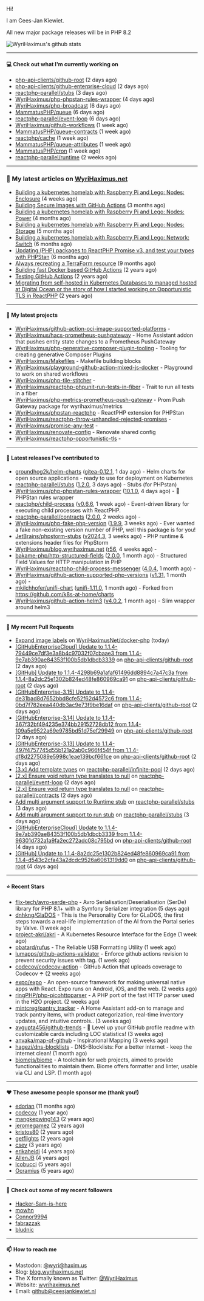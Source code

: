 Hi!

I am Cees-Jan Kiewiet.

All new major package releases will be in PHP 8.2

![WyriHaximus's github stats](https://github-readme-stats.vercel.app/api?username=WyriHaximus&show_icons=true)

---

#### 💻 Check out what I'm currently working on

- [php-api-clients/github-root](https://github.com/php-api-clients/github-root) (2 days ago)
- [php-api-clients/github-enterprise-cloud](https://github.com/php-api-clients/github-enterprise-cloud) (2 days ago)
- [reactphp-parallel/stubs](https://github.com/reactphp-parallel/stubs) (3 days ago)
- [WyriHaximus/php-phpstan-rules-wrapper](https://github.com/WyriHaximus/php-phpstan-rules-wrapper) (4 days ago)
- [WyriHaximus/php-broadcast](https://github.com/WyriHaximus/php-broadcast) (6 days ago)
- [MammatusPHP/queue](https://github.com/MammatusPHP/queue) (6 days ago)
- [reactphp-parallel/event-loop](https://github.com/reactphp-parallel/event-loop) (6 days ago)
- [WyriHaximus/github-workflows](https://github.com/WyriHaximus/github-workflows) (1 week ago)
- [MammatusPHP/queue-contracts](https://github.com/MammatusPHP/queue-contracts) (1 week ago)
- [reactphp/cache](https://github.com/reactphp/cache) (1 week ago)
- [MammatusPHP/queue-attributes](https://github.com/MammatusPHP/queue-attributes) (1 week ago)
- [MammatusPHP/cron](https://github.com/MammatusPHP/cron) (1 week ago)
- [reactphp-parallel/runtime](https://github.com/reactphp-parallel/runtime) (2 weeks ago)

---

### 📜 My latest articles on [WyriHaximus.net](https://blog.wyrihaximus.net/)

- [Building a kubernetes homelab with Raspberry Pi and Lego: Nodes: Enclosure](https://blog.wyrihaximus.net/2024/12/building-a-kubernetes-homelab-with-raspberry-pies-and-lego-nodes-enclosure/) (4 weeks ago)
- [Building Secure Images with GitHub Actions](https://blog.wyrihaximus.net/2024/10/building-secure-images-with-github-actions/) (3 months ago)
- [Building a kubernetes homelab with Raspberry Pi and Lego: Nodes: Power](https://blog.wyrihaximus.net/2024/09/building-a-kubernetes-homelab-with-raspberry-pies-and-lego-nodes-power/) (4 months ago)
- [Building a kubernetes homelab with Raspberry Pi and Lego: Nodes: Storage](https://blog.wyrihaximus.net/2024/08/building-a-kubernetes-homelab-with-raspberry-pies-and-lego-nodes-storage/) (5 months ago)
- [Building a kubernetes homelab with Raspberry Pi and Lego: Network: Switch](https://blog.wyrihaximus.net/2024/07/building-a-kubernetes-homelab-with-raspberry-pies-and-lego-network-switch/) (6 months ago)
- [Updating (PHP) packages to ReactPHP Promise v3, and test your types with PHPStan](https://blog.wyrihaximus.net/2024/06/updating-php-packages-to-reactphp-promise-v3--and-test-your-types-with-phpstan/) (6 months ago)
- [Always recreating a TerraForm resource](https://blog.wyrihaximus.net/2024/04/always-recreating-a-terraform-resource/) (9 months ago)
- [Building fast Docker based GitHub Actions](https://blog.wyrihaximus.net/2023/03/building-fast-docker-based-github-actions/) (2 years ago)
- [Testing GitHub Actions](https://blog.wyrihaximus.net/2023/03/testing-github-actions/) (2 years ago)
- [Migrating from self-hosted in Kubernetes Databases to managed hosted at Digital Ocean or the story of how I started working on Opportunistic TLS in ReactPHP](https://blog.wyrihaximus.net/2023/01/migrating-from-self-hosted-in-k8s-databases-to-managed-hosted-at-digital-ocean/) (2 years ago)

---

#### 🌱 My latest projects

- [WyriHaximus/github-action-oci-image-supported-platforms](https://github.com/WyriHaximus/github-action-oci-image-supported-platforms) - 
- [WyriHaximus/hacs-prometheus-pushgateway](https://github.com/WyriHaximus/hacs-prometheus-pushgateway) - Home Assistant addon that pushes entity state changes to a Prometheus PushGateway
- [WyriHaximus/php-generative-composer-plugin-tooling](https://github.com/WyriHaximus/php-generative-composer-plugin-tooling) - Tooling for creating generative Composer Plugins
- [WyriHaximus/Makefiles](https://github.com/WyriHaximus/Makefiles) - Makefile building blocks
- [WyriHaximus/playground-github-action-mixed-js-docker](https://github.com/WyriHaximus/playground-github-action-mixed-js-docker) - Playground to work on shared workflows
- [WyriHaximus/php-tile-stitcher](https://github.com/WyriHaximus/php-tile-stitcher) - 
- [WyriHaximus/reactphp-phpunit-run-tests-in-fiber](https://github.com/WyriHaximus/reactphp-phpunit-run-tests-in-fiber) - Trait to run all tests in a fiber
- [WyriHaximus/php-metrics-prometheus-push-gateway](https://github.com/WyriHaximus/php-metrics-prometheus-push-gateway) - Prom Push Gateway package for wyrihaximus/metrics
- [WyriHaximus/phpstan-reactphp](https://github.com/WyriHaximus/phpstan-reactphp) - ReactPHP extension for PHPStan
- [WyriHaximus/reactphp-throw-unhandled-rejected-promises](https://github.com/WyriHaximus/reactphp-throw-unhandled-rejected-promises) - 
- [WyriHaximus/promise-any-test](https://github.com/WyriHaximus/promise-any-test) - 
- [WyriHaximus/renovate-config](https://github.com/WyriHaximus/renovate-config) - Renovate shared config
- [WyriHaximus/reactphp-opportunistic-tls](https://github.com/WyriHaximus/reactphp-opportunistic-tls) - 

---

#### 🔭 Latest releases I've contributed to

- [groundhog2k/helm-charts](https://github.com/groundhog2k/helm-charts) ([gitea-0.12.1](https://github.com/groundhog2k/helm-charts/releases/tag/gitea-0.12.1), 1 day ago) - Helm charts for open source applications - ready to use for deployment on Kubernetes
- [reactphp-parallel/stubs](https://github.com/reactphp-parallel/stubs) ([1.2.0](https://github.com/reactphp-parallel/stubs/releases/tag/1.2.0), 3 days ago) - Stubs (for PHPstan)
- [WyriHaximus/php-phpstan-rules-wrapper](https://github.com/WyriHaximus/php-phpstan-rules-wrapper) ([10.1.0](https://github.com/WyriHaximus/php-phpstan-rules-wrapper/releases/tag/10.1.0), 4 days ago) - 🌯 PHPStan rules wrapper
- [reactphp/child-process](https://github.com/reactphp/child-process) ([v0.6.6](https://github.com/reactphp/child-process/releases/tag/v0.6.6), 1 week ago) - Event-driven library for executing child processes with ReactPHP.
- [reactphp-parallel/contracts](https://github.com/reactphp-parallel/contracts) ([2.0.0](https://github.com/reactphp-parallel/contracts/releases/tag/2.0.0), 2 weeks ago) - 
- [WyriHaximus/php-fake-php-version](https://github.com/WyriHaximus/php-fake-php-version) ([1.9.9](https://github.com/WyriHaximus/php-fake-php-version/releases/tag/1.9.9), 3 weeks ago) - Ever wanted a fake non-existing version number of PHP, well this package is for you!
- [JetBrains/phpstorm-stubs](https://github.com/JetBrains/phpstorm-stubs) ([v2024.3](https://github.com/JetBrains/phpstorm-stubs/releases/tag/v2024.3), 3 weeks ago) - PHP runtime &amp; extensions header files for PhpStorm
- [WyriHaximus/blog.wyrihaximus.net](https://github.com/WyriHaximus/blog.wyrihaximus.net) ([r56](https://github.com/WyriHaximus/blog.wyrihaximus.net/releases/tag/r56), 4 weeks ago) - 
- [bakame-php/http-structured-fields](https://github.com/bakame-php/http-structured-fields) ([2.0.0](https://github.com/bakame-php/http-structured-fields/releases/tag/2.0.0), 1 month ago) - Structured Field Values for HTTP manipulation in PHP
- [WyriHaximus/reactphp-child-process-messenger](https://github.com/WyriHaximus/reactphp-child-process-messenger) ([4.0.4](https://github.com/WyriHaximus/reactphp-child-process-messenger/releases/tag/4.0.4), 1 month ago) - 
- [WyriHaximus/github-action-supported-php-versions](https://github.com/WyriHaximus/github-action-supported-php-versions) ([v1.31](https://github.com/WyriHaximus/github-action-supported-php-versions/releases/tag/v1.31), 1 month ago) - 
- [mkilchhofer/unifi-chart](https://github.com/mkilchhofer/unifi-chart) ([unifi-1.11.0](https://github.com/mkilchhofer/unifi-chart/releases/tag/unifi-1.11.0), 1 month ago) - Forked from https://github.com/k8s-at-home/charts
- [WyriHaximus/github-action-helm3](https://github.com/WyriHaximus/github-action-helm3) ([v4.0.2](https://github.com/WyriHaximus/github-action-helm3/releases/tag/v4.0.2), 1 month ago) - Slim wrapper around helm3

---

#### 🔨 My recent Pull Requests

- [Expand image labels](https://github.com/WyriHaximusNet/docker-php/pull/257) on [WyriHaximusNet/docker-php](https://github.com/WyriHaximusNet/docker-php) (today)
- [[GitHubEnterpriseCloud] Update to 1.1.4-79449ce7df3e3a8b4c97032f07cbaae3 from 1.1.4-9e7ab390ae84353f100b5db1dbcb3339](https://github.com/php-api-clients/github-root/pull/1442) on [php-api-clients/github-root](https://github.com/php-api-clients/github-root) (2 days ago)
- [[GitHub] Update to 1.1.4-4298b69a1afaf61496dd8894c7a47c3a from 1.1.4-8a2dc25e1302b824ed48fe860969ca91](https://github.com/php-api-clients/github-root/pull/1441) on [php-api-clients/github-root](https://github.com/php-api-clients/github-root) (2 days ago)
- [[GitHubEnterprise-3.15] Update to 1.1.4-de31bad8d7652bbd8cfe52f62d4572c6 from 1.1.4-0bd7f782eea440db3ac9e73f9be16daf](https://github.com/php-api-clients/github-root/pull/1440) on [php-api-clients/github-root](https://github.com/php-api-clients/github-root) (2 days ago)
- [[GitHubEnterprise-3.14] Update to 1.1.4-367f32bf494235e374bb29152728db12 from 1.1.4-109a5e9522a69e9785bd51d75ef29949](https://github.com/php-api-clients/github-root/pull/1439) on [php-api-clients/github-root](https://github.com/php-api-clients/github-root) (2 days ago)
- [[GitHubEnterprise-3.13] Update to 1.1.4-497f4757745d55b121a2ab0c966f454f from 1.1.4-df8d2275089e5998c1eae139bcf661ce](https://github.com/php-api-clients/github-root/pull/1438) on [php-api-clients/github-root](https://github.com/php-api-clients/github-root) (2 days ago)
- [[3.x] Add template types](https://github.com/reactphp-parallel/infinite-pool/pull/60) on [reactphp-parallel/infinite-pool](https://github.com/reactphp-parallel/infinite-pool) (2 days ago)
- [[2.x] Ensure void return type translates to null](https://github.com/reactphp-parallel/event-loop/pull/63) on [reactphp-parallel/event-loop](https://github.com/reactphp-parallel/event-loop) (2 days ago)
- [[2.x] Ensure void return type translates to null](https://github.com/reactphp-parallel/contracts/pull/15) on [reactphp-parallel/contracts](https://github.com/reactphp-parallel/contracts) (2 days ago)
- [Add multi argument support to Runtime stub](https://github.com/reactphp-parallel/stubs/pull/9) on [reactphp-parallel/stubs](https://github.com/reactphp-parallel/stubs) (3 days ago)
- [Add multi argument support to run stub](https://github.com/reactphp-parallel/stubs/pull/8) on [reactphp-parallel/stubs](https://github.com/reactphp-parallel/stubs) (3 days ago)
- [[GitHubEnterpriseCloud] Update to 1.1.4-9e7ab390ae84353f100b5db1dbcb3339 from 1.1.4-96301d732a1a9fa2ec272adc08c795bd](https://github.com/php-api-clients/github-root/pull/1437) on [php-api-clients/github-root](https://github.com/php-api-clients/github-root) (4 days ago)
- [[GitHub] Update to 1.1.4-8a2dc25e1302b824ed48fe860969ca91 from 1.1.4-d543c2cfa43a2dcdc9526a6061319dd0](https://github.com/php-api-clients/github-root/pull/1436) on [php-api-clients/github-root](https://github.com/php-api-clients/github-root) (4 days ago)

---

#### ⭐ Recent Stars

- [flix-tech/avro-serde-php](https://github.com/flix-tech/avro-serde-php) - Avro Serialisation/Deserialisation (SerDe) library for PHP 8.1&#43; with a Symfony Serializer integration (5 days ago)
- [dnhkng/GlaDOS](https://github.com/dnhkng/GlaDOS) - This is the Personality Core for GLaDOS, the first steps towards a real-life implementation of the AI from the Portal series by Valve. (1 week ago)
- [project-akri/akri](https://github.com/project-akri/akri) - A Kubernetes Resource Interface for the Edge (1 week ago)
- [pbatard/rufus](https://github.com/pbatard/rufus) - The Reliable USB Formatting Utility (1 week ago)
- [lumapps/github-actions-validator](https://github.com/lumapps/github-actions-validator) - Enforce github actions revision to prevent security issues with tag. (1 week ago)
- [codecov/codecov-action](https://github.com/codecov/codecov-action) - GitHub Action that uploads coverage to Codecov :open_umbrella:  (2 weeks ago)
- [expo/expo](https://github.com/expo/expo) - An open-source framework for making universal native apps with React. Expo runs on Android, iOS, and the web. (2 weeks ago)
- [ringPHP/php-picohttpparser](https://github.com/ringPHP/php-picohttpparser) - A PHP port of the fast HTTP parser used in the H2O project. (2 weeks ago)
- [mintcreg/pantry_tracker](https://github.com/mintcreg/pantry_tracker) - A Home Assistant add-on to manage and track pantry items, with product categorization, real-time inventory updates, and intuitive controls.. (3 weeks ago)
- [avgupta456/github-trends](https://github.com/avgupta456/github-trends) - 🚀 Level up your GitHub profile readme with customizable cards including LOC statistics! (3 weeks ago)
- [anvaka/map-of-github](https://github.com/anvaka/map-of-github) - Inspirational Mapping (3 weeks ago)
- [hagezi/dns-blocklists](https://github.com/hagezi/dns-blocklists) - DNS-Blocklists: For a better internet - keep the internet clean! (1 month ago)
- [biomejs/biome](https://github.com/biomejs/biome) - A toolchain for web projects, aimed to provide functionalities to maintain them. Biome offers formatter and linter, usable via CLI and LSP. (1 month ago)

---

#### ❤️ These awesome people sponsor me (thank you!)

- [edorian](https://github.com/edorian) (11 months ago)
- [codecov](https://github.com/codecov) (1 year ago)
- [mangkepwing143](https://github.com/mangkepwing143) (2 years ago)
- [jeromegamez](https://github.com/jeromegamez) (2 years ago)
- [kristos80](https://github.com/kristos80) (2 years ago)
- [getflights](https://github.com/getflights) (2 years ago)
- [csev](https://github.com/csev) (3 years ago)
- [erikaheidi](https://github.com/erikaheidi) (4 years ago)
- [AllenJB](https://github.com/AllenJB) (4 years ago)
- [lcobucci](https://github.com/lcobucci) (5 years ago)
- [Ocramius](https://github.com/Ocramius) (5 years ago)

---

#### 👯 Check out some of my recent followers

- [Hacker-Sam-is-here](https://github.com/Hacker-Sam-is-here)
- [mowhn](https://github.com/mowhn)
- [Connor9994](https://github.com/Connor9994)
- [fabrazzak](https://github.com/fabrazzak)
- [bludnic](https://github.com/bludnic)

---

#### 📫 How to reach me

- Mastodon: [@wyri@haxim.us](https://toot-toot.wyrihaxim.us/@wyri)
- Blog: [blog.wyrihaximus.net](https://blog.wyrihaximus.net/)
- The X formally known as Twitter: [@WyriHaximus](https://twitter.com/WyriHaximus)
- Website: [wyrihaximus.net](https://wyrihaximus.net/)
- Email: [github@ceesjankiewiet.nl](mailto:github@ceesjankiewiet.nl)
